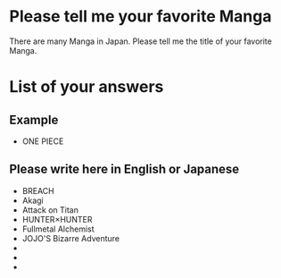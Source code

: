 # Please tell me your favorite Manga
There are many Manga in Japan.
Please tell me the title of your favorite Manga.

# List of your answers 
## Example
- ONE PIECE

## Please write here in English or Japanese
- BREACH
- Akagi
- Attack on Titan
- HUNTER×HUNTER
- Fullmetal Alchemist
- JOJO'S Bizarre Adventure
- 
- 
- 